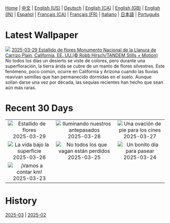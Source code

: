 [Home](../README.md) | [中文](zh-CN.md) | [English (US)](en-US.md) | [Deutsch](de-DE.md) | [English (CA)](en-CA.md) | [English (GB)](en-GB.md) | [English (IN)](en-IN.md) | [Español](es-ES.md) | [Français (CA)](fr-CA.md) | [Français (FR)](fr-FR.md) | [Italiano](it-IT.md) | [日本語](ja-JP.md) | [Português](pt-BR.md)

# Latest Wallpaper
![](https://www.bing.com/th?id=OHR.CarrizoBloom_ES-ES6860410740_UHD.jpg)
[2025-03-29 Estallido de flores Monumento Nacional de la Llanura de Carrizo Plain, California, EE. UU.(© Robb Hirsch/TANDEM Stills + Motion)](https://www.bing.com/th?id=OHR.CarrizoBloom_ES-ES6860410740_UHD.jpg)
No todos los días un desierto se viste de colores, pero durante una superfloración, la tierra árida se cubre de un manto de flores silvestres. Este fenómeno, poco común, ocurre en California y Arizona cuando las lluvias reavivan semillas que han permanecido dormidas en el suelo. Aunque solían darse una vez por década, las sequías recientes han hecho que sean aún más raras.

# Recent 30 Days
|  |  |  |
|:---:|:---:|:---:|
| ![](https://www.bing.com/th?id=OHR.CarrizoBloom_ES-ES6860410740_400x240.jpg "Estallido de flores") 2025-03-29 | ![](https://www.bing.com/th?id=OHR.ReconquestofVigo_ES-ES0266760154_400x240.jpg "Iluminando nuestros antepasados") 2025-03-28 | ![](https://www.bing.com/th?id=OHR.OdeonAthens_ES-ES0187817711_400x240.jpg "Una ovación de pie para los cines") 2025-03-27 |
| ![](https://www.bing.com/th?id=OHR.CrystalManatee_ES-ES0107634100_400x240.jpg "La vida bajo la superficie") 2025-03-26 | ![](https://www.bing.com/th?id=OHR.HobbitHole_ES-ES0003424206_400x240.jpg "No todos los que vagan están perdidos") 2025-03-25 | ![](https://www.bing.com/th?id=OHR.ElephantGrass_ES-ES9916597908_400x240.jpg "Un bonito día para pasear") 2025-03-24 |
| ![](https://www.bing.com/th?id=OHR.NebraskaStorm_ES-ES5763602514_400x240.jpg "¡Vamos a contar km!") 2025-03-23 |  |  |

# History
[2025-03](../archives/wallpaper/es-ES/w_2025_03.md) | [2025-02](../archives/wallpaper/es-ES/w_2025_02.md)
